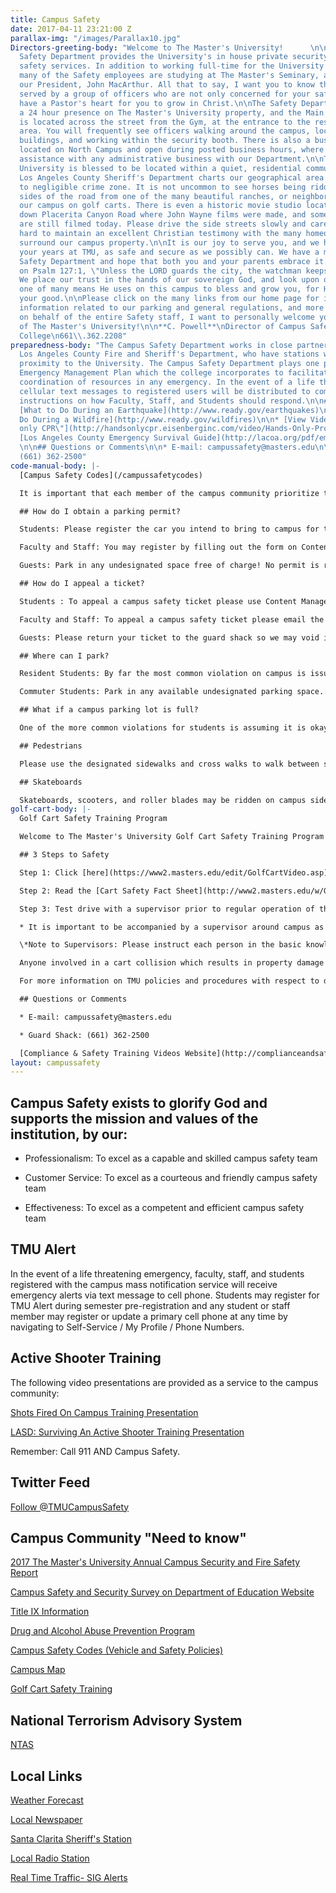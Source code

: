```yaml
---
title: Campus Safety
date: 2017-04-11 23:21:00 Z
parallax-img: "/images/Parallax10.jpg"
Directors-greeting-body: "Welcome to The Master's University!      \n\nThe Campus
  Safety Department provides the University's in house private security and public
  safety services. In addition to working full-time for the University Safety Department,
  many of the Safety employees are studying at The Master's Seminary, also led by
  our President, John MacArthur. All that to say, I want you to know that you are
  served by a group of officers who are not only concerned for your safety, but genuinely
  have a Pastor's heart for you to grow in Christ.\n\nThe Safety Department maintains
  a 24 hour presence on The Master's University property, and the Main Security Booth
  is located across the street from the Gym, at the entrance to the residential housing
  area. You will frequently see officers walking around the campus, locking and unlocking
  buildings, and working within the security booth. There is also a business office
  located on North Campus and open during posted business hours, where you may gain
  assistance with any administrative business with our Department.\n\nThe Master's
  University is blessed to be located within a quiet, residential community, and the
  Los Angeles County Sheriff's Department charts our geographical area within a low
  to negligible crime zone. It is not uncommon to see horses being ridden down the
  sides of the road from one of the many beautiful ranches, or neighbors buzzing past
  our campus on golf carts. There is even a historic movie studio located a ½ mile
  down Placerita Canyon Road where John Wayne films were made, and some Western movies
  are still filmed today. Please drive the side streets slowly and carefully. We work
  hard to maintain an excellent Christian testimony with the many homeowners that
  surround our campus property.\n\nIt is our joy to serve you, and we hope to make
  your years at TMU, as safe and secure as we possibly can. We have a motto in the
  Safety Department and hope that both you and your parents embrace it. It is based
  on Psalm 127:1, \"Unless the LORD guards the city, the watchman keeps awake in vain.\"
  We place our trust in the hands of our sovereign God, and look upon ourselves as
  one of many means He uses on this campus to bless and grow you, for His glory and
  your good.\n\nPlease click on the many links from our home page for important safety
  information related to our parking and general regulations, and more!\n\nAgain,
  on behalf of the entire Safety staff, I want to personally welcome you as a student
  of The Master's University!\n\n**C. Powell**\nDirector of Campus Safety\nThe Master's
  College\n661\\.362.2208"
preparedness-body: "The Campus Safety Department works in close partnership with the
  Los Angeles County Fire and Sheriff's Department, who have stations within close
  proximity to the University. The Campus Safety Department plays one part in a larger
  Emergency Management Plan which the college incorporates to facilitate effective
  coordination of resources in any emergency. In the event of a life threatening emergency,
  cellular text messages to registered users will be distributed to communicate important
  instructions on how Faculty, Staff, and Students should respond.\n\n## Dare to Prepare\n\n*
  [What to Do During an Earthquake](http://www.ready.gov/earthquakes)\n\n* [What to
  Do During a Wildfire](http://www.ready.gov/wildfires)\n\n* [View Video: \"Hands
  only CPR\"](http://handsonlycpr.eisenberginc.com/video/Hands-Only-Promo-English.wmv)\n\n*
  [Los Angeles County Emergency Survival Guide](http://lacoa.org/pdf/emergencysurvivalguide-lowres.pdf)
  \n\n## Questions or Comments\n\n* E-mail: campussafety@masters.edu\n\n* Guard Shack:
  (661) 362-2500"
code-manual-body: |-
  [Campus Safety Codes](/campussafetycodes)

  It is important that each member of the campus community prioritize the safety of others on the campus. The Campus Safety Codes (aka the "Vehicle Code") and updates contain the parking rules, vehicle codes, and general safety regulations for faculty, staff, students and guests at TMU. In order to assist you with complying with our regulations, we offer you the following highlights (please ensure you review the actual codes in each of these areas to ensure full compliance):

  ## How do I obtain a parking permit?

  Students: Please register the car you intend to bring to campus for the semester during pre-registration, but you may also register a car anytime by using Self-Service / Vehicle Registration (semester fee applies). Please ensure you print the registration confirmation and bring it to the guard shack in order to obtain a semester permit to affix to your vehicle (inside, lower left corner of windshield). Even if you only intend to bring a car to park on campus for one day, campus safety requires all students to obtain a temporary parking permit. You may obtain the temporary permit free of charge by stopping by the guard shack but a fourth temporary permit in one semester will result in billing for a semester registration fee. Please display the temporary permit on your driver's side dashboard.

  Faculty and Staff: You may register by filling out the form on Content Management / Staff Links / TMU Forms / Vehicle Registration Form. You may bring it by Human Resources for a semester permit. If you are borrowing a car for less than a week, faculty and staff are not required to obtain temporary passes.

  Guests: Park in any undesignated space free of charge! No permit is required.

  ## How do I appeal a ticket?

  Students : To appeal a campus safety ticket please use Content Management / My Parking Tickets within seven days of the posting of your ticket online. Unless voided, tickets will be forwarded to student accounts for billing after 30 days.

  Faculty and Staff: To appeal a campus safety ticket please email the Director of Campus Safety.

  Guests: Please return your ticket to the guard shack so we may void it and courteously inform you of our parking expectations.

  ## Where can I park?

  Resident Students: By far the most common violation on campus is issued to resident students for parking on lower campus, Monday thru Friday between 8AM-5PM. Outside these hours you are free to park on lower campus, like a commuter. While exceptions are granted to resident students with injuries or medical conditions (inquire at the guard shack), exceptions are rarely made for class/work conflicts or spending the night off campus for an evening. It is the responsibility of each student to arrange their personal schedules to comply with the parking situation. If you think your situation is out of the ordinary, you may schedule an appointment with the Director of Campus Safety. As an additional reminder: Do not leave a vehicle in a fire lane unattended by the dorms for any length of time.

  Commuter Students: Park in any available undesignated parking space. Faculty, Staff, and guests have designated and painted parking spaces but we also invite guests to use any unmarked student space (like a commuter) when visiting us.

  ## What if a campus parking lot is full?

  One of the more common violations for students is assuming it is okay to park on the side street (or wherever you choose) anytime a campus parking lot is full. To ensure compliance with fire and other state codes please only park in the striped spaces provided in each lot. Also, as a courtesy to our neighbors, faculty, staff, and students should not park on the side streets. Please allow for adequate time to use an alternate parking lot for chapel or for class in smaller commuter lots like Reese lot. During conference and other large events we require faculty, staff, and students to observe the same rules, but campus safety is not responsible for guests parking contrary to local ordinances outside our lots.

  ## Pedestrians

  Please use the designated sidewalks and cross walks to walk between sections of the campus. Please do not assume vehicles will stop but pay attention and look both ways. It is helpful if you allow cars to cross during peak crosswalk hours rather than trickling through one at a time while the car waits for 5 minutes. Remember: Do unto others! If you must walk along the road (particularly when the athletic fences are closed between the Library and North Campus for a ball game), please walk off the road and do not make vehicles drive around you in the street. This is a common frustration for the commuters and our canyon neighbors!

  ## Skateboards

  Skateboards, scooters, and roller blades may be ridden on campus sidewalks with due regard for pedestrian right of way, but there is no riding allowed on or across driveways, in parking lots, or on the adjacent roads in our community. Rule of Thumb: Skateboards cannot be ridden where cars can go. Skateboards may only be used at TMU for transportation and all 4 wheels need to stay grounded at all time. If you would like to perform those cool tricks, please do so at the local skate park using the right safety equipment (Santa Clarita Aquatic Center). The full content of this and all policies is found within the Campus Safety Codes.
golf-cart-body: |-
  Golf Cart Safety Training Program

  Welcome to The Master's University Golf Cart Safety Training Program! This program has been developed to encourage safe operation on TMU campus properties of golf carts or any type of electric or low powered industrial style utility carts. All faculty, staff, and students who may operate a cart on the TMU properties are required to complete this training.

  ## 3 Steps to Safety

  Step 1: Click [here](https://www2.masters.edu/edit/GolfCartVideo.asp) to view the Golf Cart Training Presentation.

  Step 2: Read the [Cart Safety Fact Sheet](http://www2.masters.edu/w/GetHostedFile.ashx?TMC\+Cart\+Safety\+Fact\+Sheet.pdf&Id=588) and download, sign, and send the [Acknowledgement of Responsibility Form](http://www2.masters.edu/w/GetHostedFile.ashx?Acknowledgement\+of\+Responsibility\+for\+Carts.pdf&Id=587) to Campus Safety, box 34.

  Step 3: Test drive with a supervisor prior to regular operation of the cart.

  * It is important to be accompanied by a supervisor around campus as each department may maintain additional rules regarding cart operation and charging. This is not an optional step as your signed acknowledgement of responsibility form indicates. If your department has no experienced drivers please email campussecurity@masters.edu for further assistance.

  \*Note to Supervisors: Please instruct each person in the basic knowledge of the cart's functions and evaluate their skills as they operate on different parts of the campus properties. Speed is always a factor as well as operating around blind corners.

  Anyone involved in a cart collision which results in property damage or injury must report the incident to a supervisor and campus safety.

  For more information on TMU policies and procedures with respect to driving vehicles on campus please review the vehicle code on our main website or contact the Director of Campus Safety.

  ## Questions or Comments

  * E-mail: campussafety@masters.edu

  * Guard Shack: (661) 362-2500

  [Compliance & Safety Training Videos Website](http://complianceandsafety.com/)
layout: campussafety
---
```


## Campus Safety exists to glorify God and supports the mission and values of the institution, by our: 

* Professionalism: To excel as a capable and skilled campus safety team

* Customer Service: To excel as a courteous and friendly campus safety team

* Effectiveness: To excel as a competent and efficient campus safety team

## TMU Alert

In the event of a life threatening emergency, faculty, staff, and students registered with the campus mass notification service will receive emergency alerts via text message to cell phone. Students may register for TMU Alert during semester pre-registration and any student or staff member may register or update a primary cell phone at any time by navigating to Self-Service / My Profile / Phone Numbers.

## Active Shooter Training

The following video presentations are provided as a service to the campus community:

[Shots Fired On Campus Training Presentation](https://mix.office.com/watch/d8mtp1ue02zp) 

[LASD: Surviving An Active Shooter Training Presentation](https://www.youtube.com/watch?v=DFQ-oxhdFjE)

Remember: Call 911 AND Campus Safety.

## Twitter Feed

[Follow @TMUCampusSafety](https://twitter.com/TMUCampusSafety)

## Campus Community "Need to know"

[2017 The Master's University Annual Campus Security and Fire Safety Report](/media/870363/2017-annual-security-and-fire-safety-report.pdf)

[Campus Safety and Security Survey on Department of Education Website](http://ope.ed.gov/security/Index.aspx)

[Title IX Information](/title-ix)

[Drug and Alcohol Abuse Prevention Program ](/media/870369/tmu-daapp-2017-2018-4.pdf)

[Campus Safety Codes (Vehicle and Safety Policies)](http://www.masters.edu/media/870173/campus-safety-codes_aug-2017.pdf "Campus Safety Codes_Aug 2017.pdf (1)")

[Campus Map](http://www.masters.edu/uploads/campus_map_3.pdf)

[Golf Cart Safety Training](#video)

## National Terrorism Advisory System

[NTAS](https://www.dhs.gov/ntas/advisory/ntas_17_0515_0001)

## Local Links

[Weather Forecast](http://forecast.weather.gov/MapClick.php?CityName=Newhall&state=CA&site=LOX&textField1=34.3847&textField2=-118.53&e=0)

[Local Newspaper](http://www.the-signal.com/news/)

[Santa Clarita Sheriff's Station](http://shq.lasdnews.net/pages/patrolstation.aspx?id=SCT)

[Local Radio Station](http://www.hometownstation.com/)

[Real Time Traffic- SIG Alerts](http://www.sigalert.com/map.asp?Region=Greater\+Los\+Angeles)